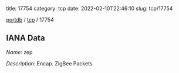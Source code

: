 title: 17754
category: tcp
date: 2022-02-10T22:46:10
slug: tcp/17754

[portdb](/) / [tcp](/category/tcp.html) / 17754


## IANA Data

_Name:_ zep

_Description:_ Encap. ZigBee Packets

